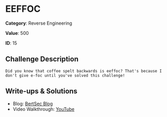 # EEFFOC
**Category**: Reverse Engineering

**Value**: 500

**ID**: 15

## Challenge Description
```
Did you know that coffee spelt backwards is eeffoc? That's because I don't give e-foc until you've solved this challenge!
```

## Write-ups & Solutions
- Blog: [BertSec Blog](https://bertsec.com)
- Video Walkthrough: [YouTube](https://www.youtube.com/@BertSec)

